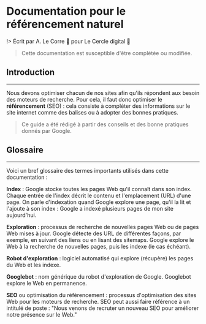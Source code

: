 # Documentation pour le référencement naturel

!> Écrit par A. Le Corre :rocket:  pour Le Cercle digital :metal:
>Cette documentation est susceptible d'être complétée ou modifiée.


## Introduction
---

Nous devons optimiser chacun de nos sites afin qu'ils répondent aux besoin des moteurs de recherche. Pour cela, il faut donc optimiser le **référencement** (SEO) : cela consiste à compléter des informations sur le site internet comme des balises ou à adopter des bonnes pratiques.

>Ce guide a été rédigé à partir des conseils et des bonne pratiques donnés par Google.

## Glossaire
---
Voici un bref glossaire des termes importants utilisés dans cette documentation :

**Index** : Google stocke toutes les pages Web qu'il connaît dans son index. Chaque entrée de l'index décrit le contenu et l'emplacement (URL) d'une page. On parle d'indexation quand Google explore une page, qu'il la lit et l'ajoute à son index : Google a indexé plusieurs pages de mon site aujourd'hui.

**Exploration** : processus de recherche de nouvelles pages Web ou de pages Web mises à jour. Google détecte des URL de différentes façons, par exemple, en suivant des liens ou en lisant des sitemaps. Google explore le Web à la recherche de nouvelles pages, puis les indexe (le cas échéant).

**Robot d'exploration** : logiciel automatisé qui explore (récupère) les pages du Web et les indexe.

**Googlebot** : nom générique du robot d'exploration de Google. Googlebot explore le Web en permanence.

**SEO** ou optimisation du référencement : processus d'optimisation des sites Web pour les moteurs de recherche. SEO peut aussi faire référence à un intitulé de poste : "Nous venons de recruter un nouveau SEO pour améliorer notre présence sur le Web."
